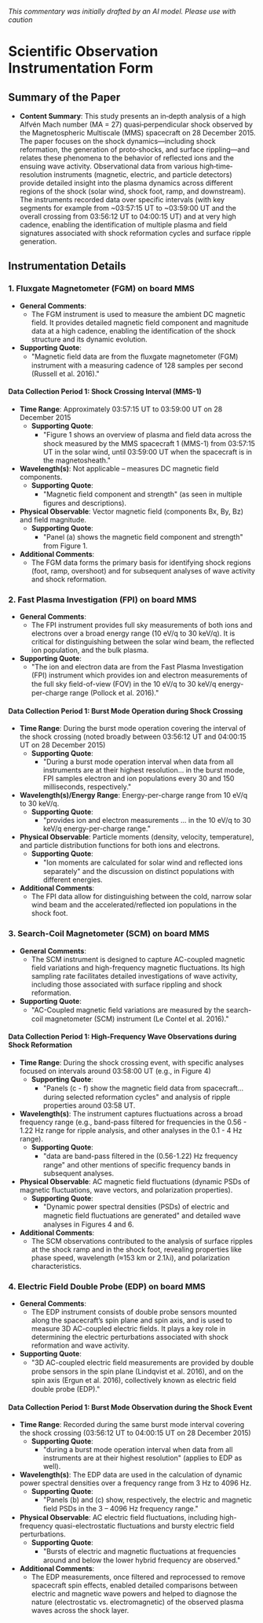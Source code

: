 _This commentary was initially drafted by an AI model. Please use with caution_

# Scientific Observation Instrumentation Form

## Summary of the Paper
- **Content Summary**: This study presents an in‐depth analysis of a high Alfvén Mach number (MA = 27) quasi‐perpendicular shock observed by the Magnetospheric Multiscale (MMS) spacecraft on 28 December 2015. The paper focuses on the shock dynamics—including shock reformation, the generation of proto‐shocks, and surface rippling—and relates these phenomena to the behavior of reflected ions and the ensuing wave activity. Observational data from various high‐time‐resolution instruments (magnetic, electric, and particle detectors) provide detailed insight into the plasma dynamics across different regions of the shock (solar wind, shock foot, ramp, and downstream). The instruments recorded data over specific intervals (with key segments for example from ~03:57:15 UT to ~03:59:00 UT and the overall crossing from 03:56:12 UT to 04:00:15 UT) and at very high cadence, enabling the identification of multiple plasma and field signatures associated with shock reformation cycles and surface ripple generation.

## Instrumentation Details

### 1. Fluxgate Magnetometer (FGM) on board MMS
- **General Comments**:
   - The FGM instrument is used to measure the ambient DC magnetic field. It provides detailed magnetic field component and magnitude data at a high cadence, enabling the identification of the shock structure and its dynamic evolution.
- **Supporting Quote**: 
   - "Magnetic ﬁeld data are from the ﬂuxgate magnetometer (FGM) instrument with a measuring cadence of 128 samples per second (Russell et al. 2016)."
   
#### Data Collection Period 1: Shock Crossing Interval (MMS-1)
- **Time Range**: Approximately 03:57:15 UT to 03:59:00 UT on 28 December 2015
   - **Supporting Quote**: 
      - "Figure 1 shows an overview of plasma and ﬁeld data across the shock measured by the MMS spacecraft 1 (MMS-1) from 03:57:15 UT in the solar wind, until 03:59:00 UT when the spacecraft is in the magnetosheath."
- **Wavelength(s)**: Not applicable – measures DC magnetic field components.
   - **Supporting Quote**: 
      - "Magnetic ﬁeld component and strength" (as seen in multiple figures and descriptions).
- **Physical Observable**: Vector magnetic field (components Bx, By, Bz) and field magnitude.
   - **Supporting Quote**: 
      - "Panel (a) shows the magnetic ﬁeld component and strength" from Figure 1.
- **Additional Comments**: 
   - The FGM data forms the primary basis for identifying shock regions (foot, ramp, overshoot) and for subsequent analyses of wave activity and shock reformation.

### 2. Fast Plasma Investigation (FPI) on board MMS
- **General Comments**:
   - The FPI instrument provides full sky measurements of both ions and electrons over a broad energy range (10 eV/q to 30 keV/q). It is critical for distinguishing between the solar wind beam, the reflected ion population, and the bulk plasma.
- **Supporting Quote**:
   - "The ion and electron data are from the Fast Plasma Investigation (FPI) instrument which provides ion and electron measurements of the full sky ﬁeld-of-view (FOV) in the 10 eV/q to 30 keV/q energy-per-charge range (Pollock et al. 2016)."
   
#### Data Collection Period 1: Burst Mode Operation during Shock Crossing
- **Time Range**: During the burst mode operation covering the interval of the shock crossing (noted broadly between 03:56:12 UT and 04:00:15 UT on 28 December 2015)
   - **Supporting Quote**:
      - "During a burst mode operation interval when data from all instruments are at their highest resolution... in the burst mode, FPI samples electron and ion populations every 30 and 150 milliseconds, respectively."
- **Wavelength(s)/Energy Range**: Energy-per-charge range from 10 eV/q to 30 keV/q.
   - **Supporting Quote**:
      - "provides ion and electron measurements ... in the 10 eV/q to 30 keV/q energy-per-charge range."
- **Physical Observable**: Particle moments (density, velocity, temperature), and particle distribution functions for both ions and electrons.
   - **Supporting Quote**:
      - "Ion moments are calculated for solar wind and reﬂected ions separately" and the discussion on distinct populations with different energies.
- **Additional Comments**:
   - The FPI data allow for distinguishing between the cold, narrow solar wind beam and the accelerated/reflected ion populations in the shock foot.

### 3. Search-Coil Magnetometer (SCM) on board MMS
- **General Comments**:
   - The SCM instrument is designed to capture AC-coupled magnetic field variations and high-frequency magnetic fluctuations. Its high sampling rate facilitates detailed investigations of wave activity, including those associated with surface rippling and shock reformation.
- **Supporting Quote**:
   - "AC-Coupled magnetic ﬁeld variations are measured by the search-coil magnetometer (SCM) instrument (Le Contel et al. 2016)."
   
#### Data Collection Period 1: High-Frequency Wave Observations during Shock Reformation
- **Time Range**: During the shock crossing event, with specific analyses focused on intervals around 03:58:00 UT (e.g., in Figure 4)
   - **Supporting Quote**:
      - "Panels (c - f) show the magnetic ﬁeld data from spacecraft... during selected reformation cycles" and analysis of ripple properties around 03:58 UT.
- **Wavelength(s)**: The instrument captures fluctuations across a broad frequency range (e.g., band-pass filtered for frequencies in the 0.56 - 1.22 Hz range for ripple analysis, and other analyses in the 0.1 - 4 Hz range).
   - **Supporting Quote**:
      - "data are band-pass ﬁltered in the (0.56-1.22) Hz frequency range" and other mentions of specific frequency bands in subsequent analyses.
- **Physical Observable**: AC magnetic field fluctuations (dynamic PSDs of magnetic fluctuations, wave vectors, and polarization properties).
   - **Supporting Quote**:
      - "Dynamic power spectral densities (PSDs) of electric and magnetic ﬁeld ﬂuctuations are generated" and detailed wave analyses in Figures 4 and 6.
- **Additional Comments**:
   - The SCM observations contributed to the analysis of surface ripples at the shock ramp and in the shock foot, revealing properties like phase speed, wavelength (≈153 km or 2.1λi), and polarization characteristics.

### 4. Electric Field Double Probe (EDP) on board MMS
- **General Comments**:
   - The EDP instrument consists of double probe sensors mounted along the spacecraft’s spin plane and spin axis, and is used to measure 3D AC-coupled electric fields. It plays a key role in determining the electric perturbations associated with shock reformation and wave activity.
- **Supporting Quote**:
   - "3D AC-coupled electric ﬁeld measurements are provided by double probe sensors in the spin plane (Lindqvist et al. 2016), and on the spin axis (Ergun et al. 2016), collectively known as electric ﬁeld double probe (EDP)."
   
#### Data Collection Period 1: Burst Mode Observation during the Shock Event
- **Time Range**: Recorded during the same burst mode interval covering the shock crossing (03:56:12 UT to 04:00:15 UT on 28 December 2015)
   - **Supporting Quote**:
      - "during a burst mode operation interval when data from all instruments are at their highest resolution" (applies to EDP as well).
- **Wavelength(s)**: The EDP data are used in the calculation of dynamic power spectral densities over a frequency range from 3 Hz to 4096 Hz.
   - **Supporting Quote**:
      - "Panels (b) and (c) show, respectively, the electric and magnetic ﬁeld PSDs in the 3 – 4096 Hz frequency range."
- **Physical Observable**: AC electric field fluctuations, including high-frequency quasi-electrostatic fluctuations and bursty electric field perturbations.
   - **Supporting Quote**:
      - "Bursts of electric and magnetic ﬂuctuations at frequencies around and below the lower hybrid frequency are observed."
- **Additional Comments**:
   - The EDP measurements, once filtered and reprocessed to remove spacecraft spin effects, enabled detailed comparisons between electric and magnetic wave powers and helped to diagnose the nature (electrostatic vs. electromagnetic) of the observed plasma waves across the shock layer.
